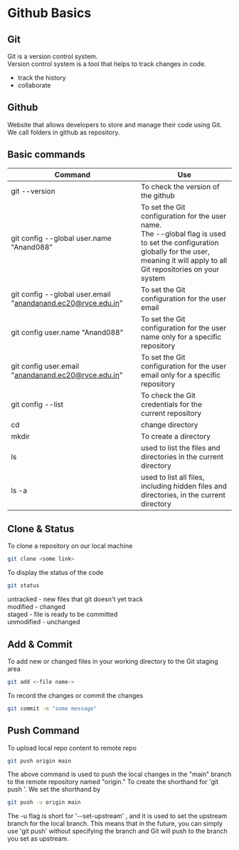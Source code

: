 # Github Basics
## Git
Git is a version control system.<br>
Version control system is a tool that helps to track changes in code.<br>

- track the history
- collaborate

## Github
Website that allows developers to store and manage their code using Git.<br>
We call folders in github as repository.

## Basic commands
| Command | Use | 
| --- | --- | 
| git --version | To check the version of the github | 
| git config --global user.name "Anand088" | To set the Git configuration for the user name.<br> The --global flag is used to set the configuration globally for the user, meaning it will apply to all Git repositories on your system | 
| git config --global user.email "anandanand.ec20@rvce.edu.in"  | To set the Git configuration for the user email |
| git config user.name "Anand088"| To set the Git configuration for the user name only for a specific repository|
| git config user.email "anandanand.ec20@rvce.edu.in" | To set the Git configuration for the user email only for a specific repository |
| git config --list| To check the Git credentials for the current repository|
|cd|change directory|
|mkdir| To create a directory|
|ls| used to list the files and directories in the current directory|
|ls -a| used to list all files, including hidden files and directories, in the current directory|

## Clone & Status
To clone a repository on our local machine
```bash
git clone <some link>
```
To display the status of the code
```bash
git status
```
untracked - new files that git doesn't yet track<br>
modified - changed<br>
staged - file is ready to be committed<br>
unmodified - unchanged<br>

## Add & Commit
To add new or changed files in your working directory to the Git staging area
```bash
git add <-file name->
```
To record the changes or commit the changes
```bash
git commit -m "some message"
```   
## Push Command
To upload local repo content to remote repo
```bash
git push origin main
```
The above command is used to push the local changes in the "main" branch to the remote repository named "origin." 
To create the shorthand for 'git push '. We set the shorthand by
```bash
git push -u origin main
```
The -u flag is short for '--set-upstream' , and it is used to set the upstream branch for the local branch. This means that in the future, you can simply use 'git push' without specifying the branch and Git will push to the branch you set as upstream.
